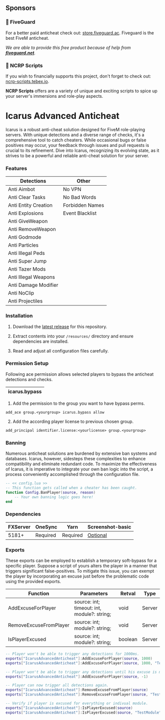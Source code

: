 ## Sponsors

### 💖 FiveGuard

For a better paid anticheat check out: [store.fiveguard.ac](https://store.fiveguard.ac/).
Fiveguard is the best FiveM anticheat.

_We are able to provide this free product because of help from [**fiveguard.net**](https://fiveguard.net/)._

### 💖 NCRP Scripts

If you wish to financially supports this project, don't forget to check out: [ncrp-scripts.tebex.io](https://ncrp-scripts.tebex.io).

**NCRP Scripts** offers are a variety of unique and exciting scripts to spice up your server's immersions and role-play aspects.

# Icarus Advanced Anticheat

Icarus is a robust anti-cheat solution designed for FiveM role-playing servers. With unique detections and a diverse range of checks, it's a comprehensive tool to catch cheaters. While occasional bugs or false positives may occur, your feedback through issues and pull requests is crucial to its refinement. Dive into Icarus, recognizing its evolving state, as it strives to be a powerful and reliable anti-cheat solution for your server.

### Features

| Detections           | Other           |
| -------------------- | --------------- |
| Anti Aimbot          | No VPN          |
| Anti Clear Tasks     | No Bad Words    |
| Anti Entity Creation | Forbidden Names |
| Anti Explosions      | Event Blacklist |
| Anti GiveWeapon      |                 |
| Anti RemoveWeapon    |                 |
| Anti Godmode         |                 |
| Anti Particles       |                 |
| Anti Illegal Peds    |                 |
| Anti Super Jump      |                 |
| Anti Tazer Mods      |                 |
| Anti Illegal Weapons |                 |
| Anti Damage Modifier |                 |
| Anti NoClip          |                 |
| Anti Projectiles     |                 |

### Installation

1. Download the [latest release](https://github.com/EinS4ckZwiebeln/IcarusAdvancedAnticheat/releases) for this repository.

2. Extract contents into your `/resources/` directory and ensure dependencies are installed.

3. Read and adjust all configuration files carefully.

### Permission Setup

Following ace permission allows selected players to bypass the anticheat detections and checks.

| icarus.bypass |
| ------------- |

1. Add the permission to the group you want to have bypass perms.

`add_ace group.<yourgroup> icarus.bypass allow `

2. Add the according player license to previous chosen group.

`add_principal identifier.license:<yourlicense> group.<yourgroup> `

### Banning

Numerous anticheat solutions are burdened by extensive ban systems and databases. Icarus, however, sidesteps these complexities to enhance compatibility and eliminate redundant code. To maximize the effectiveness of Icarus, it is imperative to integrate your own ban logic into the script, a process conveniently accomplished through the configuration file.

```lua
-- << config.lua >>
-- This function gets called when a cheater has been caught.
function Config.BanPlayer(source, reason)
    -- Your own banning logic goes here!
end
```

### Dependencies

| FXServer | OneSync  | Yarn     | Screenshot-basic                                          |
| -------- | -------- | -------- | --------------------------------------------------------- |
| 5181+    | Required | Required | [Optional](https://github.com/citizenfx/screenshot-basic) |

### Exports

These exports can be employed to establish a temporary soft-bypass for a specific player. Suppose a script of yours alters the player in a manner that triggers significant false-positives. To mitigate this issue, you can exempt the player by incorporating an excuse just before the problematic code using the provided exports.

| Function               | Parameters                                  | Retval  | Type   |
| ---------------------- | ------------------------------------------- | ------- | ------ |
| AddExcuseForPlayer     | source: int; timeout: int, module?: string; | void    | Server |
| RemoveExcuseFromPlayer | source: int; module?: string;               | void    | Server |
| IsPlayerExcused        | source: int; module?: string;               | boolean | Server |

```lua
-- Player won't be able to trigger any detections for 1000ms.
exports["IcarusAdvancedAnticheat"]:AddExcuseForPlayer(source, 1000)
exports["IcarusAdvancedAnticheat"]:AddExcuseForPlayer(source, 1000, "TestModule") -- Excuse individual module

-- Player won't be able to trigger any detections until his excuse is manually removed.
exports["IcarusAdvancedAnticheat"]:AddExcuseForPlayer(source, -1)

-- Player can now trigger all detections again.
exports["IcarusAdvancedAnticheat"]:RemoveExcuseFromPlayer(source)
exports["IcarusAdvancedAnticheat"]:RemoveExcuseFromPlayer(source, "TestModule") -- Remove excuse for individual module

-- Verify if player is excused for everything or indivual module.
exports["IcarusAdvancedAnticheat"]:IsPlayerExcused(source)
exports["IcarusAdvancedAnticheat"]:IsPlayerExcused(source, "TestModule")
```
